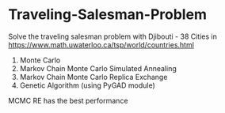 # Traveling-Salesman-Problem

Solve the traveling salesman problem with Djibouti - 38 Cities in https://www.math.uwaterloo.ca/tsp/world/countries.html
1. Monte Carlo 
2. Markov Chain Monte Carlo Simulated Annealing
3. Markov Chain Monte Carlo Replica Exchange
4. Genetic Algorithm (using PyGAD module)

MCMC RE has the best performance
